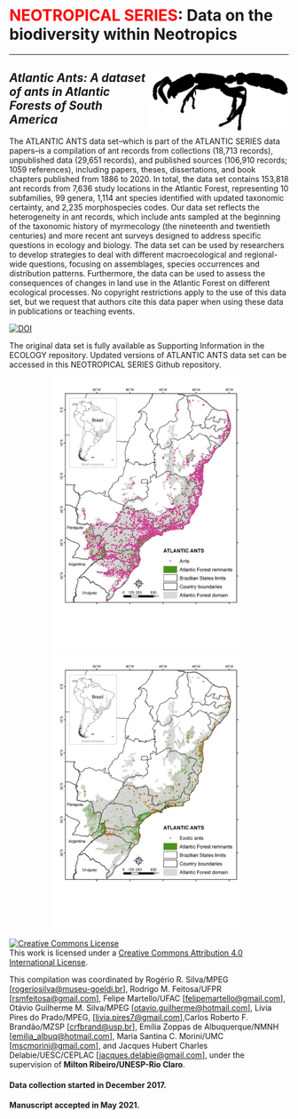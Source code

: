 # <span style="color:red">NEOTROPICAL SERIES</span>: Data on the biodiversity within Neotropics
--------------------------------------------------------
## ***<img align="right" width="250" src="https://github.com/LEEClab/Atlantic_Ants/blob/main/Leptanilloides_atlanticus.png">Atlantic Ants: A dataset of ants in Atlantic Forests of South America***

The ATLANTIC ANTS data set–which is part of the ATLANTIC SERIES data papers–is a compilation of ant records from collections (18,713 records), unpublished data (29,651 records), and published sources (106,910 records; 1059 references), including papers, theses, dissertations, and book chapters published from 1886 to 2020. In total, the data set contains 153,818 ant records from 7,636 study locations in the Atlantic Forest, representing 10 subfamilies, 99 genera, 1,114 ant species identified with updated taxonomic certainty, and 2,235 morphospecies codes. Our data set reflects the heterogeneity in ant records, which include ants sampled at the beginning of the taxonomic history of myrmecology (the nineteenth and twentieth centuries) and more recent ant surveys designed to address specific questions in ecology and biology. The data set can be used by researchers to develop strategies to deal with different macroecological and regional-wide questions, focusing on assemblages, species occurrences and distribution patterns. Furthermore, the data can be used to assess the consequences of changes in land use in the Atlantic Forest on different ecological processes. No copyright restrictions apply to the use of this data set, but we request that authors cite this data paper when using these data in publications or teaching events.


<a href="https://zenodo.org/badge/latestdoi/406568694"><img src="https://zenodo.org/badge/406568694.svg" alt="DOI"></a>


The original data set is fully available as Supporting Information in the ECOLOGY repository.
Updated versions of ATLANTIC ANTS data set can be accessed in this NEOTROPICAL SERIES Github repository.

<p align="center">
  <img src="https://github.com/LEEClab/Atlantic_Ants/blob/main/aants_species_records.png" width="350" title="hover text">
  <img src="https://github.com/LEEClab/Atlantic_Ants/blob/main/aants_exotic_species.png" width="350" alt="accessibility text">
</p>

<a rel="license" href="http://creativecommons.org/licenses/by/4.0/"><img alt="Creative Commons License" style="border-width:0" src="https://i.creativecommons.org/l/by/4.0/88x31.png" /></a><br />This work is licensed under a <a rel="license" href="http://creativecommons.org/licenses/by/4.0/">Creative Commons Attribution 4.0 International License</a>.

This compilation was coordinated by Rogério R. Silva/MPEG [[rogeriosilva@museu-goeldi.br](rogeriosilva@museu-goeldi.br)], Rodrigo M. Feitosa/UFPR [[rsmfeitosa@gmail.com](mailto:rsmfeitosa@gmail.com)], Felipe Martello/UFAC [[felipemartello@gmail.com](mailto:felipemartello@gmail.com)], Otávio Guilherme M. Silva/MPEG [[otavio.guilherme@hotmail.com](mailto:otavio.guilherme@hotmail.com)], Lívia Pires do Prado/MPEG,  [[livia.pires7@gmail.com](mailto:livia.pires7@gmail.com)],Carlos Roberto F. Brandão/MZSP [[crfbrand@usp.br](mailto:crfbrand@usp.br)], Emília Zoppas de Albuquerque/NMNH  [[emilia_albuq@hotmail.com](mailto:emilia_albuq@hotmail.com)], Maria Santina C. Morini/UMC [[mscmorini@gmail.com](mailto:mscmorini@gmail.com)], and Jacques Hubert Charles Delabie/UESC/CEPLAC [[jacques.delabie@gmail.com](mailto:jacques.delabie@gmail.com)], under the supervision of **Milton Ribeiro/UNESP-Rio Claro**.

#### Data collection started in December 2017. 
#### Manuscript accepted in May 2021.
